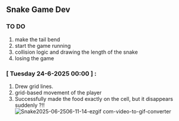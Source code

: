 ## Snake Game Dev
### TO DO
1. make the tail bend 
2. start the game running
3. collision logic and drawing the length of the snake
4. losing the game


### [ Tuesday 24-6-2025  00:00 ] :
1. Drew grid lines.
2. grid-based movement of the player
3. Successfully made the food exactly on the cell, but it disappears suddenly ?!!
![Snake2025-06-2506-11-14-ezgif com-video-to-gif-converter](https://github.com/user-attachments/assets/721a3121-9585-4763-a028-a39996417b62)
